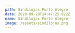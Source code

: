 ```yaml
---
path: Sindilojas Porto Alegre
date: 2020-09-28T14:47:25.022Z
name: Sindilojas Porto Alegre
image: /assets/sindilojas.png
---
```

